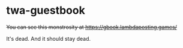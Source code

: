 # twa-guestbook

~~You can see this monstrosity at https://gbook.lambdaposting.games/~~

It's dead. And it should stay dead.
